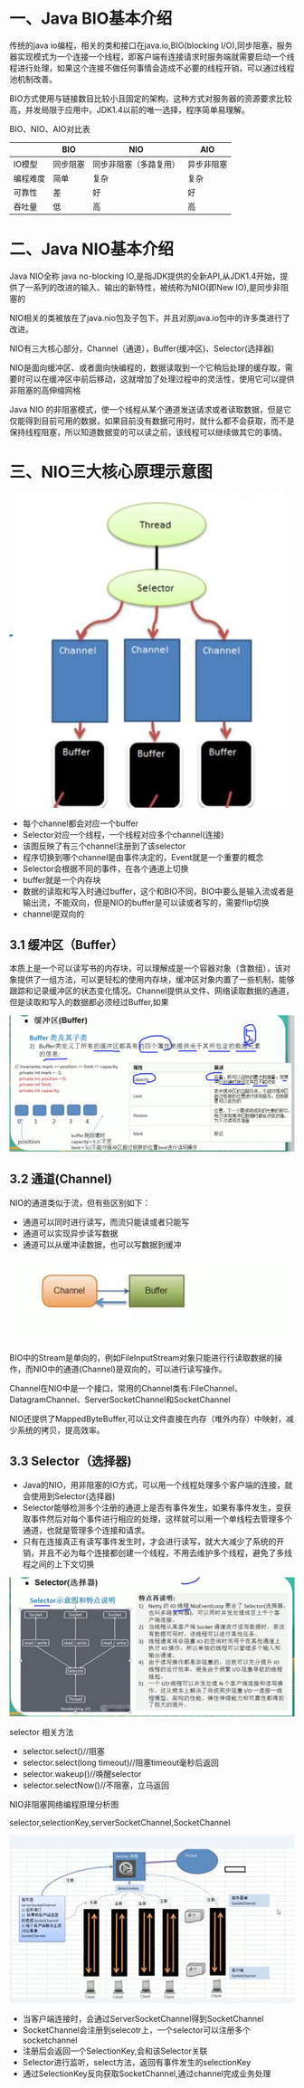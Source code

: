 # 一、Java BIO基本介绍

传统的java io编程，相关的类和接口在java.io,BIO(blocking I/O),同步阻塞，服务器实现模式为一个连接一个线程，即客户端有连接请求时服务端就需要启动一个线程进行处理，如果这个连接不做任何事情会造成不必要的线程开销，可以通过线程池机制改善。

BIO方式使用与链接数目比较小且固定的架构，这种方式对服务器的资源要求比较高，并发局限于应用中，JDK1.4以前的唯一选择，程序简单易理解。

BIO、NIO、AIO对比表

|          | BIO      | NIO                    | AIO        |
| -------- | -------- | ---------------------- | ---------- |
| IO模型   | 同步阻塞 | 同步非阻塞（多路复用） | 异步非阻塞 |
| 编程难度 | 简单     | 复杂                   | 复杂       |
| 可靠性   | 差       | 好                     | 好         |
| 吞吐量   | 低       | 高                     | 高         |



# 二、Java NIO基本介绍

Java NIO全称 java no-blocking IO,是指JDK提供的全新API,从JDK1.4开始，提供了一系列的改进的输入、输出的新特性，被统称为NIO(即New IO),是同步非阻塞的

NIO相关的类被放在了java.nio包及子包下，并且对原java.io包中的许多类进行了改进。

NIO有三大核心部分，Channel（通道），Buffer(缓冲区)、Selector(选择器)

NIO是面向缓冲区、或者面向快编程的，数据读取到一个它稍后处理的缓存取，需要时可以在缓冲区中前后移动，这就增加了处理过程中的灵活性，使用它可以提供非阻塞的高伸缩网格

Java NIO 的非阻塞模式，使一个线程从某个通道发送请求或者读取数据，但是它仅能得到目前可用的数据，如果目前没有数据可用时，就什么都不会获取，而不是保持线程阻塞，所以知道数据变的可以读之前，该线程可以继续做其它的事情。

# 三、NIO三大核心原理示意图

![nio-core](https://github.com/snailshen2014/netty-learn/blob/main/netty-markdown/nio-core.jpg)	



* 每个channel都会对应一个buffer
* Selector对应一个线程，一个线程对应多个channel(连接)
* 该图反映了有三个channel注册到了该selector
* 程序切换到哪个channel是由事件决定的，Event就是一个重要的概念
* Selector会根据不同的事件，在各个通道上切换
* buffer就是一个内存块
* 数据的读取和写入时通过buffer，这个和BIO不同，BIO中要么是输入流或者是输出流，不能双向，但是NIO的buffer是可以读或者写的，需要flip切换
* channel是双向的

## 3.1 缓冲区（Buffer）

本质上是一个可以读写书的内存块，可以理解成是一个容器对象（含数组），该对象提供了一组方法，可以更轻松的使用内存块，缓冲区对象内置了一些机制，能够跟踪和记录缓冲区的状态变化情况。Channel提供从文件、网络读取数据的通道，但是读取和写入的数据都必须经过Buffer,如果

![buffer](https://github.com/snailshen2014/netty-learn/blob/main/netty-markdown/buffer.jpg)

## 3.2 通道(Channel)

NIO的通道类似于流，但有些区别如下：

* 通道可以同时进行读写，而流只能读或者只能写
* 通道可以实现异步读写数据
* 通道可以从缓冲读数据，也可以写数据到缓冲

![channel-buffer](https://github.com/snailshen2014/netty-learn/blob/main/netty-markdown/channel-buffer.jpg)

BIO中的Stream是单向的，例如FileInputStream对象只能进行行读取数据的操作，而NIO中的通道(Channel)是双向的，可以进行读写操作。

Channel在NIO中是一个接口，常用的Channel类有:FileChannel、DatagramChannel、ServerSocketChannel和SocketChannel

NIO还提供了MappedByteBuffer,可以让文件直接在内存（堆外内存）中映射，减少系统的拷贝，提高效率。

## 3.3 Selector（选择器)

* Java的NIO，用非阻塞的IO方式，可以用一个线程处理多个客户端的连接，就会使用到Selector(选择器)
* Selector能够检测多个注册的通道上是否有事件发生，如果有事件发生，变获取事件然后对每个事件进行相应的处理，这样就可以用一个单线程去管理多个通道，也就是管理多个连接和请求。
* 只有在连接真正有读写事件发生时，才会进行读写，就大大减少了系统的开销，并且不必为每个连接都创建一个线程，不用去维护多个线程，避免了多线程之间的上下文切换

![selector](https://github.com/snailshen2014/netty-learn/blob/main/netty-markdown/selector.jpg)

selector 相关方法

* selector.select()//阻塞
* selector.select(long timeout)//阻塞timeout毫秒后返回
* selector.wakeup()//唤醒selector
* selector.selectNow()//不阻塞，立马返回



NIO非阻塞网络编程原理分析图

selector,selectionKey,serverSocketChannel,SocketChannel

![selector2](https://github.com/snailshen2014/netty-learn/blob/main/netty-markdown/selector2.jpg)



* 当客户端连接时，会通过ServerSocketChannel得到SocketChannel
* SocketChannel会注册到selecotr上，一个selector可以注册多个socketchannel
* 注册后会返回一个SelectionKey,会和该Selector关联
* Selector进行监听，select方法，返回有事件发生的selectionKey
* 通过SelectionKey反向获取SocketChannel,通过channel完成业务处理





